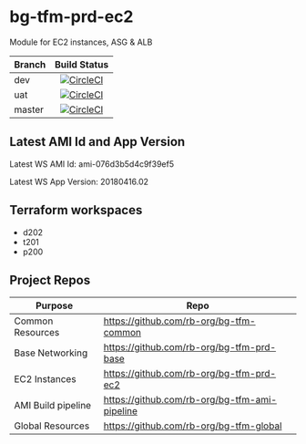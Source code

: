 # bg-tfm-prd-ec2

Module for EC2 instances, ASG & ALB

| Branch |  Build Status |
|---|:---:|
| dev | [![CircleCI](https://circleci.com/gh/rb-org/bg-tfm-prd-ec2/tree/dev.svg?style=svg&circle-token=a1de90a2598e69ab3787934bd9e8a50304e5f603)](https://circleci.com/gh/rb-org/bg-tfm-prd-ec2/tree/dev) |
| uat |  [![CircleCI](https://circleci.com/gh/rb-org/bg-tfm-prd-ec2/tree/uat.svg?style=svg&circle-token=a1de90a2598e69ab3787934bd9e8a50304e5f603)](https://circleci.com/gh/rb-org/bg-tfm-prd-ec2/tree/uat) |
| master |  [![CircleCI](https://circleci.com/gh/rb-org/bg-tfm-prd-ec2/tree/master.svg?style=svg&circle-token=a1de90a2598e69ab3787934bd9e8a50304e5f603)](https://circleci.com/gh/rb-org/bg-tfm-prd-ec2/tree/master) |

## Latest AMI Id and App Version

Latest WS AMI Id: ami-076d3b5d4c9f39ef5

Latest WS App Version: 20180416.02

## Terraform workspaces

* d202
* t201
* p200

## Project Repos

| Purpose | Repo |
|---|---|
| Common Resources | https://github.com/rb-org/bg-tfm-common |
| Base Networking | https://github.com/rb-org/bg-tfm-prd-base |
| EC2 Instances | https://github.com/rb-org/bg-tfm-prd-ec2 |
| AMI Build pipeline | https://github.com/rb-org/bg-tfm-ami-pipeline |
| Global Resources |  https://github.com/rb-org/bg-tfm-global |

